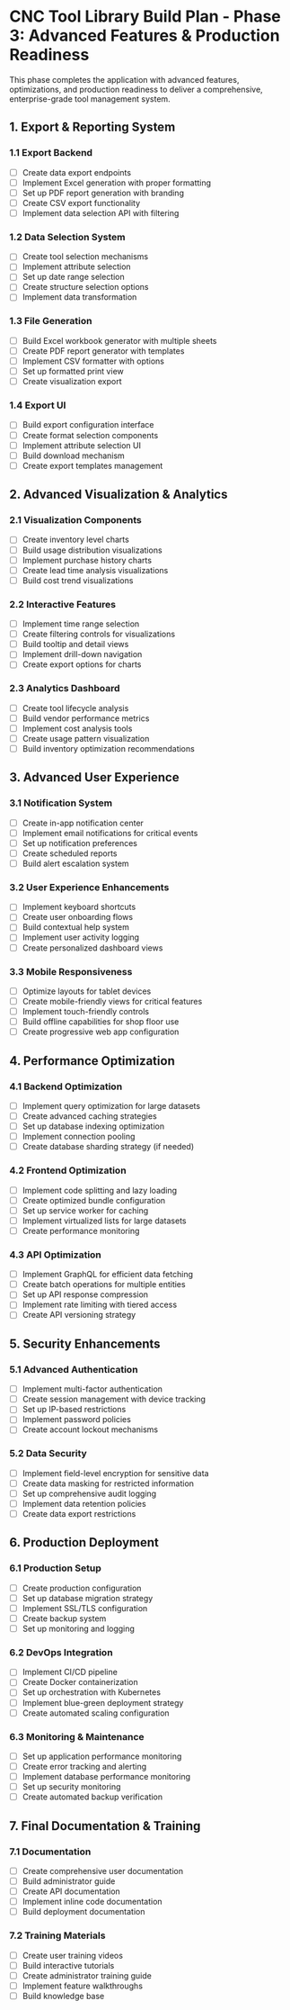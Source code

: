 # CNC Tool Library Build Plan - Phase 3: Advanced Features & Production Readiness

This phase completes the application with advanced features, optimizations, and production readiness to deliver a comprehensive, enterprise-grade tool management system.

## 1. Export & Reporting System

### 1.1 Export Backend
- [ ] Create data export endpoints
- [ ] Implement Excel generation with proper formatting
- [ ] Set up PDF report generation with branding
- [ ] Create CSV export functionality
- [ ] Implement data selection API with filtering

### 1.2 Data Selection System
- [ ] Create tool selection mechanisms
- [ ] Implement attribute selection
- [ ] Set up date range selection
- [ ] Create structure selection options
- [ ] Implement data transformation

### 1.3 File Generation
- [ ] Build Excel workbook generator with multiple sheets
- [ ] Create PDF report generator with templates
- [ ] Implement CSV formatter with options
- [ ] Set up formatted print view
- [ ] Create visualization export

### 1.4 Export UI
- [ ] Build export configuration interface
- [ ] Create format selection components
- [ ] Implement attribute selection UI
- [ ] Build download mechanism
- [ ] Create export templates management

## 2. Advanced Visualization & Analytics

### 2.1 Visualization Components
- [ ] Create inventory level charts
- [ ] Build usage distribution visualizations
- [ ] Implement purchase history charts
- [ ] Create lead time analysis visualizations
- [ ] Build cost trend visualizations

### 2.2 Interactive Features
- [ ] Implement time range selection
- [ ] Create filtering controls for visualizations
- [ ] Build tooltip and detail views
- [ ] Implement drill-down navigation
- [ ] Create export options for charts

### 2.3 Analytics Dashboard
- [ ] Create tool lifecycle analysis
- [ ] Build vendor performance metrics
- [ ] Implement cost analysis tools
- [ ] Create usage pattern visualization
- [ ] Build inventory optimization recommendations

## 3. Advanced User Experience

### 3.1 Notification System
- [ ] Create in-app notification center
- [ ] Implement email notifications for critical events
- [ ] Set up notification preferences
- [ ] Create scheduled reports
- [ ] Build alert escalation system

### 3.2 User Experience Enhancements
- [ ] Implement keyboard shortcuts
- [ ] Create user onboarding flows
- [ ] Build contextual help system
- [ ] Implement user activity logging
- [ ] Create personalized dashboard views

### 3.3 Mobile Responsiveness
- [ ] Optimize layouts for tablet devices
- [ ] Create mobile-friendly views for critical features
- [ ] Implement touch-friendly controls
- [ ] Build offline capabilities for shop floor use
- [ ] Create progressive web app configuration

## 4. Performance Optimization

### 4.1 Backend Optimization
- [ ] Implement query optimization for large datasets
- [ ] Create advanced caching strategies
- [ ] Set up database indexing optimization
- [ ] Implement connection pooling
- [ ] Create database sharding strategy (if needed)

### 4.2 Frontend Optimization
- [ ] Implement code splitting and lazy loading
- [ ] Create optimized bundle configuration
- [ ] Set up service worker for caching
- [ ] Implement virtualized lists for large datasets
- [ ] Create performance monitoring

### 4.3 API Optimization
- [ ] Implement GraphQL for efficient data fetching
- [ ] Create batch operations for multiple entities
- [ ] Set up API response compression
- [ ] Implement rate limiting with tiered access
- [ ] Create API versioning strategy

## 5. Security Enhancements

### 5.1 Advanced Authentication
- [ ] Implement multi-factor authentication
- [ ] Create session management with device tracking
- [ ] Set up IP-based restrictions
- [ ] Implement password policies
- [ ] Create account lockout mechanisms

### 5.2 Data Security
- [ ] Implement field-level encryption for sensitive data
- [ ] Create data masking for restricted information
- [ ] Set up comprehensive audit logging
- [ ] Implement data retention policies
- [ ] Create data export restrictions

## 6. Production Deployment

### 6.1 Production Setup
- [ ] Create production configuration
- [ ] Set up database migration strategy
- [ ] Implement SSL/TLS configuration
- [ ] Create backup system
- [ ] Set up monitoring and logging

### 6.2 DevOps Integration
- [ ] Implement CI/CD pipeline
- [ ] Create Docker containerization
- [ ] Set up orchestration with Kubernetes
- [ ] Implement blue-green deployment strategy
- [ ] Create automated scaling configuration

### 6.3 Monitoring & Maintenance
- [ ] Set up application performance monitoring
- [ ] Create error tracking and alerting
- [ ] Implement database performance monitoring
- [ ] Set up security monitoring
- [ ] Create automated backup verification

## 7. Final Documentation & Training

### 7.1 Documentation
- [ ] Create comprehensive user documentation
- [ ] Build administrator guide
- [ ] Create API documentation
- [ ] Implement inline code documentation
- [ ] Build deployment documentation

### 7.2 Training Materials
- [ ] Create user training videos
- [ ] Build interactive tutorials
- [ ] Create administrator training guide
- [ ] Implement feature walkthroughs
- [ ] Build knowledge base
